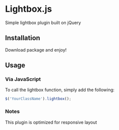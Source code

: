 Lightbox.js
===========

Simple lightbox plugin built on jQuery


## Installation

Download package and enjoy!


## Usage

### Via JavaScript

To call the lightbox function, simply add the following:

```javascript
$('YourClassName').lightbox();
```


### Notes
This plugin is optimized for responsive layout
